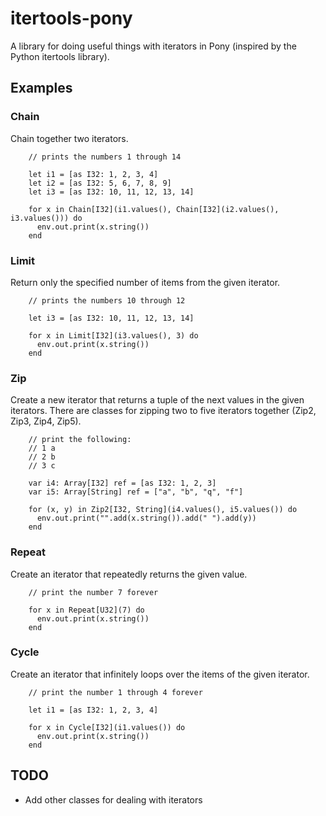 # itertools-pony

A library for doing useful things with iterators in Pony (inspired by the Python itertools library).

## Examples

### Chain

Chain together two iterators.

```pony
    // prints the numbers 1 through 14

    let i1 = [as I32: 1, 2, 3, 4]
    let i2 = [as I32: 5, 6, 7, 8, 9]
    let i3 = [as I32: 10, 11, 12, 13, 14]

    for x in Chain[I32](i1.values(), Chain[I32](i2.values(), i3.values())) do
      env.out.print(x.string())
    end
```

### Limit

Return only the specified number of items from the given iterator.

```pony
    // prints the numbers 10 through 12

    let i3 = [as I32: 10, 11, 12, 13, 14]
    
    for x in Limit[I32](i3.values(), 3) do
      env.out.print(x.string())
    end
```

### Zip

Create a new iterator that returns a tuple of the next values in the
given iterators. There are classes for zipping two to five iterators
together (Zip2, Zip3, Zip4, Zip5).

```pony
    // print the following:
    // 1 a
    // 2 b
    // 3 c

    var i4: Array[I32] ref = [as I32: 1, 2, 3]
    var i5: Array[String] ref = ["a", "b", "q", "f"]

    for (x, y) in Zip2[I32, String](i4.values(), i5.values()) do
      env.out.print("".add(x.string()).add(" ").add(y))
    end
```

### Repeat

Create an iterator that repeatedly returns the given value.

```pony
    // print the number 7 forever
    
    for x in Repeat[U32](7) do
      env.out.print(x.string())
    end
```

### Cycle

Create an iterator that infinitely loops over the items of the given
iterator.

```pony
    // print the number 1 through 4 forever

    let i1 = [as I32: 1, 2, 3, 4]
    
    for x in Cycle[I32](i1.values()) do
      env.out.print(x.string())
    end
```

## TODO

* Add other classes for dealing with iterators